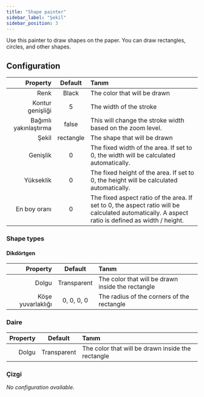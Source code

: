 ```yaml
---
title: "Shape painter"
sidebar_label: "Şekil"
sidebar_position: 3
---
```



Use this painter to draw shapes on the paper. You can draw rectangles, circles, and other shapes.

## Configuration

|              Property |  Default  | Tanım                                                                                                                                            |
| ---------------------:|:---------:|:------------------------------------------------------------------------------------------------------------------------------------------------ |
|                  Renk |   Black   | The color that will be drawn                                                                                                                     |
|      Kontur genişliği |     5     | The width of the stroke                                                                                                                          |
| Bağımlı yakınlaştırma |   false   | This will change the stroke width based on the zoom level.                                                                                       |
|                 Şekil | rectangle | The shape that will be drawn                                                                                                                     |
|              Genişlik |     0     | The fixed width of the area. If set to 0, the width will be calculated automatically.                                                            |
|             Yükseklik |     0     | The fixed height of the area. If set to 0, the height will be calculated automatically.                                                          |
|          En boy oranı |     0     | The fixed aspect ratio of the area. If set to 0, the aspect ratio will be calculated automatically. A aspect ratio is defined as width / height. |

### Shape types

#### Dikdörtgen

|          Property |   Default   | Tanım                                             |
| -----------------:|:-----------:|:------------------------------------------------- |
|             Dolgu | Transparent | The color that will be drawn inside the rectangle |
| Köşe yuvarlaklığı | 0, 0, 0, 0  | The radius of the corners of the rectangle        |

### Daire

| Property |   Default   | Tanım                                             |
| --------:|:-----------:|:------------------------------------------------- |
|    Dolgu | Transparent | The color that will be drawn inside the rectangle |

### Çizgi

*No configuration available.*

